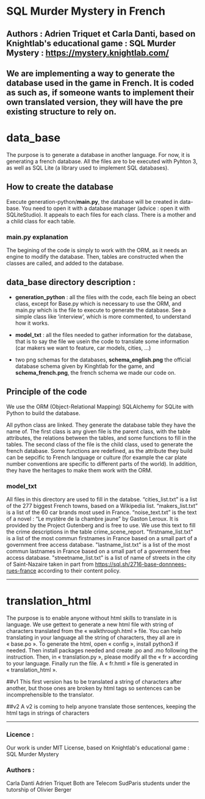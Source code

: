 SQL Murder Mystery in French
================================================================================

Authors : Adrien Triquet et Carla Danti, based on Knightlab's educational game : SQL Murder Mystery : https://mystery.knightlab.com/
--------------------------------------------------------------------------------

We are implementing a way to generate the database used in the game in French. It is coded as such as, if someone wants to implement their own translated version, they will have the pre existing structure to rely on.
--------------------------------------------------------------------------------

# data_base
The purpose is to generate a database in another language. For now, it is generating a french database. All the files  are to be executed with Pyhton 3, as well as SQL Lite (a library used to implement SQL databases).

## How to create the database
Execute generation-python/__main.py__, the database will be created in data-base. You need to open it with a database manager (advice : open it with SQLiteStudio).
It appeals to each files for each class. There is a mother and a child class for each table.

### main.py explanation
The begining of the code is simply to work with the ORM, as it needs an engine to modify the database. Then, tables are constructed when the classes are called, and added to the database.

## data_base directory description :
- **generation_python** : all the files with the code, each file being an obect class, except for Base.py which is necessary to use the ORM, and main.py which is the file to execute to generate the database. See a simple class like ‘interview’, which is more commented, to understand how it works.

- **model_txt** : all the files needed to gather information for the database, that is to say the file we usein the code to translate some information (car makers we want to feature, car models, cities, ...)

- two png schemas for the databases, **schema_english.png** the official database schema given by Kinghtlab for the game, and **schema_french.png**, the french schema we made our code on.

## Principle of the code
We use the ORM (Object-Relational Mapping) SQLAlchemy for SQLite with Python to build the database.

All python class are linked. They generate the database table they have the name of. The first class is any given file is the parent class, with the table attributes, the relations between the tables, and some functions to fill in the tables.
The second class of the file is the child class, used to generate the french database. Some functions are redefined, as the attribute they build can be sepcific to French language or culture (for example the car plate number conventions are specific to different parts of the world).
In addition, they have the heritages to make them work with the ORM.

### model_txt
All files in this directory are used to fill in the databse.
“cities_list.txt” is a list of the 277 biggest French towns, based on a Wikipedia list.
“makers_list.txt” is a list of the 60 car brands most used in France.
“noise_text.txt” is the text of a novel : “Le mystère de la chambre jaune” by Gaston Leroux. It is provided by the Project Gutenberg and is free to use. We use this text to fill the crime descriptions in the table crime_scene_report.
"firstname_list.txt" is a list of the most commun firstnames in France based on a small part of a government free access database.
"lastname_list.txt" is a list of the most commun lastnames in France based on a small part of a government free access database.
"streetname_list.txt" is a list  of name of streets in the city of Saint-Nazaire taken in part from https://sql.sh/2716-base-donnnees-rues-france according to their content policy.

--------------------------------------------------------------------------------

# translation_html
The purpose is to enable anyone without html skills to translate in is language.
We use gettext to generate a new html file with string of characters translated from the « walkthrough.html » file.
You can help translating in your language all the string of characters, they all are in « base.po ».
To generate the html, open « config », install python3 if needed. Then install packages needed and create .po and .mo following the instruction.
Then, in « translation.py », please modify all the « fr » according to your language.
Finally run the file. A « fr.hmtl » file is generated in « translation_html ».

##v1
This first version has to be translated a string of characters after another, but those ones are broken by html tags so sentences can be incomprehensible to the translator.

##v2
A v2 is coming to help anyone translate those sentences, keeping the html tags in strings of characters

--------------------------------------------------------------------------------

### Licence :
Our work is under MIT License, based on Knightlab's educational game : SQL Murder Mystery


### Authors :
Carla Danti
Adrien Triquet
Both are Telecom SudParis students under the tutorship of Olivier Berger
